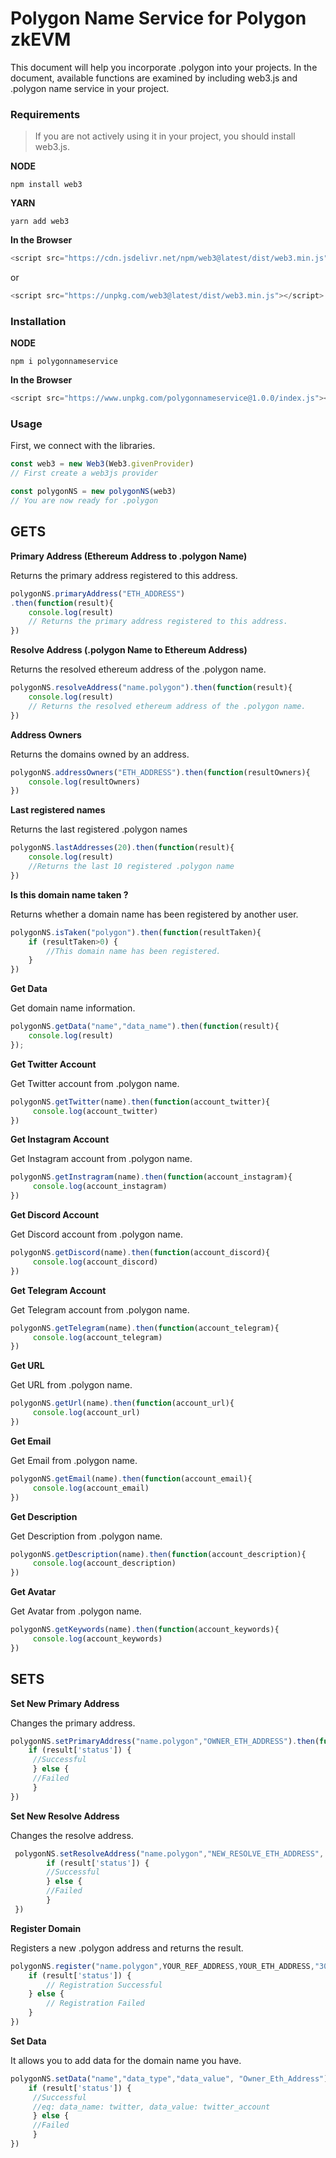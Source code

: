 # Polygon Name Service for Polygon zkEVM
This document will help you incorporate .polygon into your projects. In the document, available functions are examined by including web3.js and .polygon name service in your project.


### Requirements
>If you are not actively using it in your project, you should install web3.js.

**NODE**
```
npm install web3
```

**YARN**
```
yarn add web3
```

**In the Browser**
```javascript
<script src="https://cdn.jsdelivr.net/npm/web3@latest/dist/web3.min.js"></script>
```
or
```javascript
<script src="https://unpkg.com/web3@latest/dist/web3.min.js"></script>
```

### Installation

**NODE**
```
npm i polygonnameservice
```

**In the Browser**
```javascript
<script src="https://www.unpkg.com/polygonnameservice@1.0.0/index.js"></script>
```


### Usage
First, we connect with the libraries.

```javascript
const web3 = new Web3(Web3.givenProvider)
// First create a web3js provider

const polygonNS = new polygonNS(web3)
// You are now ready for .polygon
```

## GETS

**Primary Address (Ethereum Address to .polygon Name)**

Returns the primary address registered to this address.
```javascript
polygonNS.primaryAddress("ETH_ADDRESS")
.then(function(result){
    console.log(result)
    // Returns the primary address registered to this address.
})
```

**Resolve Address  (.polygon Name to Ethereum Address)**

Returns the resolved ethereum address of the .polygon name.
```javascript
polygonNS.resolveAddress("name.polygon").then(function(result){
    console.log(result)
    // Returns the resolved ethereum address of the .polygon name.
})
```

**Address Owners**

Returns the domains owned by an address.
```javascript
polygonNS.addressOwners("ETH_ADDRESS").then(function(resultOwners){
	console.log(resultOwners)
})
```  

**Last registered names**

Returns the last  registered .polygon names
```javascript
polygonNS.lastAddresses(20).then(function(result){
    console.log(result)
    //Returns the last 10 registered .polygon name
})
```

**Is this domain name taken ?**

Returns whether a domain name has been registered by another user.
```javascript
polygonNS.isTaken("polygon").then(function(resultTaken){
    if (resultTaken>0) {
        //This domain name has been registered.
    }
})
```


**Get Data**

Get domain name information.
```javascript
polygonNS.getData("name","data_name").then(function(result){
    console.log(result)
});
```


**Get Twitter Account**

Get Twitter account from .polygon name.
```javascript
polygonNS.getTwitter(name).then(function(account_twitter){
     console.log(account_twitter)
})
```


**Get Instagram Account**

Get Instagram account from .polygon name.
```javascript
polygonNS.getInstragram(name).then(function(account_instagram){
     console.log(account_instagram)
})
```

**Get Discord Account**

Get Discord account from .polygon name.
```javascript
polygonNS.getDiscord(name).then(function(account_discord){
     console.log(account_discord)
})
```

**Get Telegram Account**

Get Telegram account from .polygon name.
```javascript
polygonNS.getTelegram(name).then(function(account_telegram){
     console.log(account_telegram)
})
```

**Get URL**

Get URL from .polygon name.
```javascript
polygonNS.getUrl(name).then(function(account_url){
     console.log(account_url)
})
```

**Get Email**

Get Email from .polygon name.
```javascript
polygonNS.getEmail(name).then(function(account_email){
     console.log(account_email)
})
```


**Get Description**

Get Description from .polygon name.
```javascript
polygonNS.getDescription(name).then(function(account_description){
     console.log(account_description)
})
```

**Get Avatar**

Get Avatar from .polygon name.
```javascript
polygonNS.getKeywords(name).then(function(account_keywords){
     console.log(account_keywords)
})
```

## SETS

**Set New Primary Address**

Changes the primary address.
```javascript
polygonNS.setPrimaryAddress("name.polygon","OWNER_ETH_ADDRESS").then(function(result){
    if (result['status']) {
     //Successful
     } else {
     //Failed
     }
})
```

**Set New Resolve Address**

Changes the resolve address.
```javascript
 polygonNS.setResolveAddress("name.polygon","NEW_RESOLVE_ETH_ADDRESS", "OWNER_ETH_ADDRESS").then(function(result){
        if (result['status']) {
        //Successful
        } else {
        //Failed
        }
 })
```

**Register Domain**

Registers a new .polygon address and returns the result.
```javascript
polygonNS.register("name.polygon",YOUR_REF_ADDRESS,YOUR_ETH_ADDRESS,"3000000000000000").then(function(result){
    if (result['status']) {
        // Registration Successful
    } else {
        // Registration Failed
    }
})
```


**Set Data**

It allows you to add data for the domain name you have.
```javascript
polygonNS.setData("name","data_type","data_value", "Owner_Eth_Address").then(function(result){
    if (result['status']) {
     //Successful
     //eq: data_name: twitter, data_value: twitter_account
     } else {
     //Failed
     }
})
```
